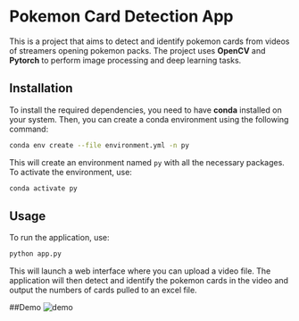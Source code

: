 # Pokemon Card Detection App

This is a project that aims to detect and identify pokemon cards from videos of streamers opening pokemon packs. The project uses **OpenCV** and **Pytorch** to perform image processing and deep learning tasks.

## Installation

To install the required dependencies, you need to have **conda** installed on your system. Then, you can create a conda environment using the following command:

```bash
conda env create --file environment.yml -n py
```

This will create an environment named `py` with all the necessary packages. To activate the environment, use:

```bash
conda activate py
```

## Usage

To run the application, use:

```bash
python app.py
```

This will launch a web interface where you can upload a video file. The application will then detect and identify the pokemon cards in the video and output the numbers of cards pulled to an excel file.

##Demo
![demo](https://github.com/ZeeshanGeoPk/pokemon-card-detection/assets/108798674/d78cae27-6926-4d20-9f1c-17a818d9cb79)
